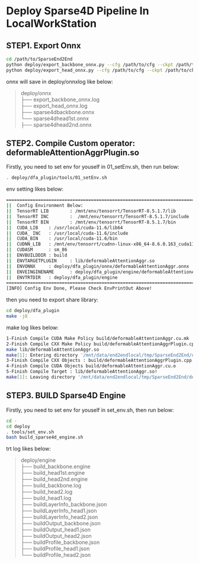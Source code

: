 # Deploy Sparse4D Pipeline In LocalWorkStation

## STEP1. Export Onnx
```bash
cd /path/to/SparseEnd2End
python deploy/export_backbone_onnx.py --cfg /path/to/cfg --ckpt /path/to/ckpt
python deploy/export_head_onnx.py --cfg /path/to/cfg --ckpt /path/to/ckpt
```
onnx will save in deploy/onnxlog like below:  
>deploy/onnx  
>├── export_backbone_onnx.log  
>├── export_head_onnx.log  
>├── sparse4dbackbone.onnx  
>└── sparse4dhead1st.onnx  
>├── sparse4dhead2nd.onnx  

## STEP2. Compile Custom operator: deformableAttentionAggrPlugin.so
Firstly, you need to set env for youself in 01_setEnv.sh, then run below:
```bash
. deploy/dfa_plugin/tools/01_setEnv.sh
```
env setting likes below:
```bash
====================================================================================================================
||  Config Environment Below:
||  TensorRT LIB        : /mnt/env/tensorrt/TensorRT-8.5.1.7/lib
||  TensorRT INC        :  /mnt/env/tensorrt/TensorRT-8.5.1.7/include
||  TensorRT BIN        : /mnt/env/tensorrt/TensorRT-8.5.1.7/bin
||  CUDA_LIB    : /usr/local/cuda-11.6/lib64
||  CUDA_ INC   : /usr/local/cuda-11.6/include
||  CUDA_BIN    : /usr/local/cuda-11.6/bin
||  CUDNN_LIB   : /mnt/env/tensorrt/cudnn-linux-x86_64-8.6.0.163_cuda11-archive/lib
||  CUDASM      : sm_86
||  ENVBUILDDIR : build
||  ENVTARGETPLUGIN     : lib/deformableAttentionAggr.so
||  ENVONNX     : deploy/dfa_plugin/onnx/deformableAttentionAggr.onnx
||  ENVEINGINENAME      : deploy/dfa_plugin/engine/deformableAttentionAggr.engine
||  ENVTRTDIR   : deploy/dfa_plugin/engine
====================================================================================================================
[INFO] Config Env Done, Please Check EnvPrintOut Above!
```
then you need to export share library:
```bash
cd deploy/dfa_plugin
make -j8
```
make log likes below:  
```bash
1-Finish Compile CUDA Make Policy build/deformableAttentionAggr.cu.mk
2-Finish Compile CXX Make Policy build/deformableAttentionAggrPlugin.cpp.mk
make lib/deformableAttentionAggr.so
make[1]: Entering directory '/mnt/data/end2endlocal/tmp/SparseEnd2End/deploy/dfa_plugin'
3-Finish Compile CXX Objects : build/deformableAttentionAggrPlugin.cpp.o
4-Finish Compile CUDA Objects build/deformableAttentionAggr.cu.o
5-Finish Compile Target : lib/deformableAttentionAggr.so!
make[1]: Leaving directory '/mnt/data/end2endlocal/tmp/SparseEnd2End/deploy/dfa_plugin'
```

## STEP3. BUILD Sparse4D Engine
Firstly, you need to set env for youself in set_env.sh, then run below:
```bash
cd -
cd deploy
. tools/set_env.sh
bash build_sparse4d_engine.sh
```
trt log likes below:
>deploy/engine  
>├── build_backbone.engine  
>├── build_head1st.engine  
>├── build_head2nd.engine  
>├── build_backbone.log  
>├── build_head2.log  
>├── build_head1.log  
>├── buildLayerInfo_backbone.json  
>├── buildLayerInfo_head1.json  
>├── buildLayerInfo_head2.json  
>├── buildOutput_backbone.json  
>├── buildOutput_head1.json  
>├── buildOutput_head2.json  
>├── buildProfile_backbone.json  
>├── buildProfile_head1.json  
>└── buildProfile_head2.json  